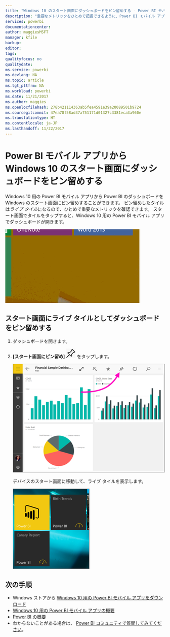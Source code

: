 ```yaml
---
title: "Windows 10 のスタート画面にダッシュボードをピン留めする - Power BI モバイル アプリ"
description: "重要なメトリックをひとめで把握できるように、Power BI モバイル アプリから Windows 10 のスタート画面に Power BI のダッシュボードをピン留めする方法について説明します。"
services: powerbi
documentationcenter: 
author: maggiesMSFT
manager: kfile
backup: 
editor: 
tags: 
qualityfocus: no
qualitydate: 
ms.service: powerbi
ms.devlang: NA
ms.topic: article
ms.tgt_pltfrm: NA
ms.workload: powerbi
ms.date: 11/21/2017
ms.author: maggies
ms.openlocfilehash: 278b421114363ab5fea4591e39a20089501b9724
ms.sourcegitcommit: 47ea78f58ad37a751171d01327c3381eca3a960e
ms.translationtype: HT
ms.contentlocale: ja-JP
ms.lasthandoff: 11/22/2017
---
```

# <a name="pin-a-dashboard-to-your-windows-10-start-screen-from-the-power-bi-mobile-app"></a>Power BI モバイル アプリから Windows 10 のスタート画面にダッシュボードをピン留めする
Windows 10 用の Power BI モバイル アプリから Power BI のダッシュボードを Windows のスタート画面にピン留めすることができます。 ピン留めしたタイルは*ライブ タイル*になるので、ひとめで重要なメトリックを確認できます。 スタート画面でタイルをタップすると、Windows 10 用の Power BI モバイル アプリでダッシュボードが開きます。

![Windows のライブ タイル](media/mobile-pin-dashboard-start-screen-windows-10-phone-app/pbi_win10_livetile.gif)

## <a name="pin-a-dashboard-to-your-start-screen-as-a-live-tile"></a>スタート画面にライブ タイルとしてダッシュボードをピン留めする
1. ダッシュボードを開きます。
2. **[スタート画面にピン留め]** ![[スタート画面にピン留め] アイコン](media/mobile-pin-dashboard-start-screen-windows-10-phone-app/power-bi-windows-10-pin-start-icon.png) をタップします。
   
   ![Windows 10 モバイル アプリの上部のバー](media/mobile-pin-dashboard-start-screen-windows-10-phone-app/power-bi-windows-10-pin-start.png)
   
   デバイスのスタート画面に移動して、ライブ タイルを表示します。
   
   ![Windows 10 のライブ タイル](media/mobile-pin-dashboard-start-screen-windows-10-phone-app/pbi_win10ph_startscrn.png)

## <a name="next-steps"></a>次の手順
* Windows ストアから [Windows 10 用の Power BI モバイル アプリをダウンロード](http://go.microsoft.com/fwlink/?LinkID=526478)  
* [Windows 10 用の Power BI モバイル アプリの概要](mobile-windows-10-phone-app-get-started.md)  
* [Power BI の概要](service-get-started.md)
* わからないことがある場合は、 [Power BI コミュニティで質問してみてください](http://community.powerbi.com/)。

